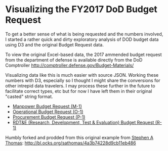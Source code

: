 # Visualizing the FY2017 DoD Budget Request
To get a better sense of what is being requested and the numbers involved, I started a rather quick and dirty exploratory analysis of DOD budget data using D3 and the original Budget Request data.

To view the original Excel-based data, the 2017 ammended budget request from the department of defense is available directly from the DoD Comptroller
http://comptroller.defense.gov/Budget-Materials/

Visualizing data like this is much easier with source JSON. Working these numbers with D3, especially so I thought I might share the conversions for other intrepid data travelers. I may process these further in the future to facilitate correct types, etc but for now I have left them in their original "casted" string format.

- [Manpower Budget Request (M-1)](https://gist.github.com/sephcoster/c64c316b597895f0a644e4cbc5ed941c#file-m1-2017-dod-json)
- [Operational Budget Request (O-1)](https://gist.github.com/sephcoster/c64c316b597895f0a644e4cbc5ed941c#file-o1-2017-dod-json)
- [Procurement Budget Request (P-1)](https://gist.github.com/sephcoster/c64c316b597895f0a644e4cbc5ed941c#file-p1-2017-dod-json)
- [RDT&E (Research, Development, Test & Evaluation) Budget Request (R-1)](https://gist.github.com/sephcoster/c64c316b597895f0a644e4cbc5ed941c#file-r1-2017-dod-json)

Humbly forked and prodded from this original example from [Stephen A Thomas](https://bl.ocks.org/sathomas):
http://bl.ocks.org/sathomas/4a3b74228d9cb11eb486
